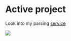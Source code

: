 # Active project

Look into my parsing [service](https://spider-cat.up.railway.app/)

<!---
Look into my parsing <a href="https://spider-cat.up.railway.app/" target="_blank">service</a>

<p class="aligncenter">
    <img alt="Neon" src="https://drive.google.com/uc?export=download&amp;id=1gWw5rNMNYMrpw93YHjC11Ot-lDV75yFG">
</p>
-->

![](https://komarev.com/ghpvc/?username=GeekNekoS&color=orange)
